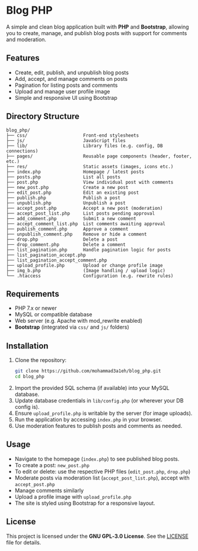 # Blog PHP

A simple and clean blog application built with **PHP** and **Bootstrap**, allowing you to create, manage, and publish blog posts with support for comments and moderation.

## Features
- Create, edit, publish, and unpublish blog posts
- Add, accept, and manage comments on posts
- Pagination for listing posts and comments
- Upload and manage user profile image
- Simple and responsive UI using Bootstrap

## Directory Structure
```
blog_php/
├── css/                     Front-end stylesheets
├── js/                      JavaScript files
├── lib/                     Library files (e.g. config, DB connections)
├── pages/                   Reusable page components (header, footer, etc.)
├── res/                     Static assets (images, icons etc.)
├── index.php                Homepage / latest posts
├── posts.php                List all posts
├── post.php                 View individual post with comments
├── new_post.php             Create a new post
├── edit_post.php            Edit an existing post
├── publish.php              Publish a post
├── unpublish.php            Unpublish a post
├── accept_post.php          Accept a new post (moderation)
├── accept_post_list.php     List posts pending approval
├── add_comment.php          Submit a new comment
├── accept_comment_list.php  List comments awaiting approval
├── publish_comment.php      Approve a comment
├── unpublish_comment.php    Remove or hide a comment
├── drop.php                 Delete a post
├── drop_comment.php         Delete a comment
├── list_pagination.php      Handle pagination logic for posts
├── list_pagination_accept.php
├── list_pagination_accept_comment.php
├── upload_profile.php       Upload or change profile image
├── img_b.php                (Image handling / upload logic)
└── .htaccess                Configuration (e.g. rewrite rules)
```

## Requirements
- PHP 7.x or newer
- MySQL or compatible database
- Web server (e.g. Apache with mod_rewrite enabled)
- **Bootstrap** (integrated via `css/` and `js/` folders)

## Installation
1. Clone the repository:
   ```bash
   git clone https://github.com/mohammad3a1eh/blog_php.git
   cd blog_php
   ```
2. Import the provided SQL schema (if available) into your MySQL database.
3. Update database credentials in `lib/config.php` (or wherever your DB config is).
4. Ensure `upload_profile.php` is writable by the server (for image uploads).
5. Run the application by accessing `index.php` in your browser.
6. Use moderation features to publish posts and comments as needed.

## Usage
- Navigate to the homepage (`index.php`) to see published blog posts.
- To create a post: `new_post.php`
- To edit or delete: use the respective PHP files (`edit_post.php`, `drop.php`)
- Moderate posts via moderation list (`accept_post_list.php`), accept with `accept_post.php`
- Manage comments similarly
- Upload a profile image with `upload_profile.php`
- The site is styled using Bootstrap for a responsive layout.

## License
This project is licensed under the **GNU GPL‑3.0 License**. See the [LICENSE](LICENSE) file for details.
